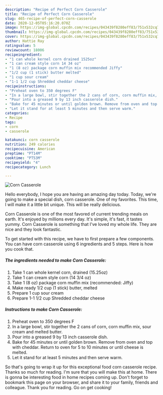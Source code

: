 ```yaml
---
description: "Recipe of Perfect Corn Casserole"
title: "Recipe of Perfect Corn Casserole"
slug: 465-recipe-of-perfect-corn-casserole
date: 2020-12-05T05:16:20.070Z
image: https://img-global.cpcdn.com/recipes/043439f8280eff83/751x532cq70/corn-casserole-recipe-main-photo.jpg
thumbnail: https://img-global.cpcdn.com/recipes/043439f8280eff83/751x532cq70/corn-casserole-recipe-main-photo.jpg
cover: https://img-global.cpcdn.com/recipes/043439f8280eff83/751x532cq70/corn-casserole-recipe-main-photo.jpg
author: Hattie Ray
ratingvalue: 5
reviewcount: 18006
recipeingredient:
- "1 can whole kernel corn drained 1525oz"
- "1 can cream style corn 14 34 oz"
- "1 (8 oz) package corn muffin mix recommended Jiffy"
- "1/2 cup (1 stick) butter melted"
- "1 cup sour cream"
- "1-1 1/2 cup Shredded cheddar cheese"
recipeinstructions:
- "Preheat oven to 350 degrees F"
- "In a large bowl, stir together the 2 cans of corn, corn muffin mix, sour cream and melted butter."
- "Pour into a greased 9 by 13 inch casserole dish."
- "Bake for 45 minutes or until golden brown. Remove from oven and top with cheddar. Return to oven for 5 to 10 minutes or until cheese is melted."
- "Let it stand for at least 5 minutes and then serve warm."
categories:
- Recipe
tags:
- corn
- casserole

katakunci: corn casserole 
nutrition: 249 calories
recipecuisine: American
preptime: "PT14M"
cooktime: "PT53M"
recipeyield: "4"
recipecategory: Lunch

---
```



![Corn Casserole](https://img-global.cpcdn.com/recipes/043439f8280eff83/751x532cq70/corn-casserole-recipe-main-photo.jpg)

Hello everybody, I hope you are having an amazing day today. Today, we're going to make a special dish, corn casserole. One of my favorites. This time, I will make it a little bit unique. This will be really delicious.

Corn Casserole is one of the most favored of current trending meals on earth. It's enjoyed by millions every day. It's simple, it's fast, it tastes yummy. Corn Casserole is something that I've loved my whole life. They are nice and they look fantastic.




To get started with this recipe, we have to first prepare a few components. You can have corn casserole using 6 ingredients and 5 steps. Here is how you cook that.

<!--inarticleads1-->

##### The ingredients needed to make Corn Casserole:

1. Take 1 can whole kernel corn, drained (15.25oz)
1. Take 1 can cream style corn (14 3/4 oz)
1. Take 1 (8 oz) package corn muffin mix (recommended: Jiffy)
1. Make ready 1/2 cup (1 stick) butter, melted
1. Prepare 1 cup sour cream
1. Prepare 1-1 1/2 cup Shredded cheddar cheese




<!--inarticleads2-->

##### Instructions to make Corn Casserole:

1. Preheat oven to 350 degrees F
1. In a large bowl, stir together the 2 cans of corn, corn muffin mix, sour cream and melted butter.
1. Pour into a greased 9 by 13 inch casserole dish.
1. Bake for 45 minutes or until golden brown. Remove from oven and top with cheddar. Return to oven for 5 to 10 minutes or until cheese is melted.
1. Let it stand for at least 5 minutes and then serve warm.




So that's going to wrap it up for this exceptional food corn casserole recipe. Thanks so much for reading. I'm sure that you will make this at home. There is gonna be interesting food in home recipes coming up. Don't forget to bookmark this page on your browser, and share it to your family, friends and colleague. Thank you for reading. Go on get cooking!
